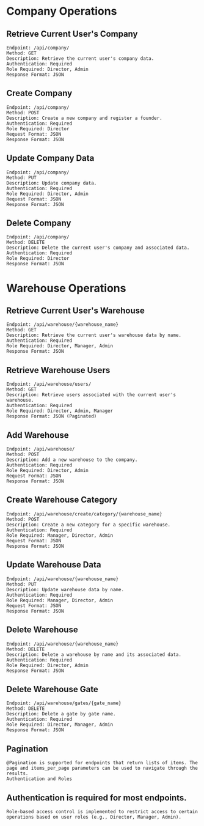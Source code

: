 # Company Operations


## Retrieve Current User's Company
    Endpoint: /api/company/
    Method: GET
    Description: Retrieve the current user's company data.
    Authentication: Required
    Role Required: Director, Admin
    Response Format: JSON

## Create Company
    Endpoint: /api/company/
    Method: POST
    Description: Create a new company and register a founder.
    Authentication: Required
    Role Required: Director
    Request Format: JSON
    Response Format: JSON

## Update Company Data
    Endpoint: /api/company/
    Method: PUT
    Description: Update company data.
    Authentication: Required
    Role Required: Director, Admin
    Request Format: JSON
    Response Format: JSON

## Delete Company
    Endpoint: /api/company/
    Method: DELETE
    Description: Delete the current user's company and associated data.
    Authentication: Required
    Role Required: Director
    Response Format: JSON

# Warehouse Operations


## Retrieve Current User's Warehouse
    Endpoint: /api/warehouse/{warehouse_name}
    Method: GET
    Description: Retrieve the current user's warehouse data by name.
    Authentication: Required
    Role Required: Director, Manager, Admin
    Response Format: JSON

## Retrieve Warehouse Users
    Endpoint: /api/warehouse/users/
    Method: GET
    Description: Retrieve users associated with the current user's warehouse.
    Authentication: Required
    Role Required: Director, Admin, Manager
    Response Format: JSON (Paginated)

## Add Warehouse
    Endpoint: /api/warehouse/
    Method: POST
    Description: Add a new warehouse to the company.
    Authentication: Required
    Role Required: Director, Admin
    Request Format: JSON
    Response Format: JSON

## Create Warehouse Category
    Endpoint: /api/warehouse/create/category/{warehouse_name}
    Method: POST
    Description: Create a new category for a specific warehouse.
    Authentication: Required
    Role Required: Manager, Director, Admin
    Request Format: JSON
    Response Format: JSON

## Update Warehouse Data
    Endpoint: /api/warehouse/{warehouse_name}
    Method: PUT
    Description: Update warehouse data by name.
    Authentication: Required
    Role Required: Manager, Director, Admin
    Request Format: JSON
    Response Format: JSON

## Delete Warehouse
    Endpoint: /api/warehouse/{warehouse_name}
    Method: DELETE
    Description: Delete a warehouse by name and its associated data.
    Authentication: Required
    Role Required: Director, Admin
    Response Format: JSON

## Delete Warehouse Gate
    Endpoint: /api/warehouse/gates/{gate_name}
    Method: DELETE
    Description: Delete a gate by gate name.
    Authentication: Required
    Role Required: Director, Manager, Admin
    Response Format: JSON

## Pagination
    @Pagination is supported for endpoints that return lists of items. The page and items_per_page parameters can be used to navigate through the results.
    Authentication and Roles

## Authentication is required for most endpoints.
    Role-based access control is implemented to restrict access to certain operations based on user roles (e.g., Director, Manager, Admin).